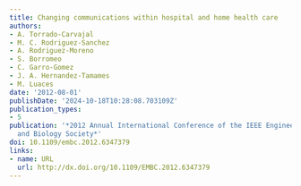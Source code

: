 ```yaml
---
title: Changing communications within hospital and home health care
authors:
- A. Torrado-Carvajal
- M. C. Rodriguez-Sanchez
- A. Rodriguez-Moreno
- S. Borromeo
- C. Garro-Gomez
- J. A. Hernandez-Tamames
- M. Luaces
date: '2012-08-01'
publishDate: '2024-10-18T10:28:08.703109Z'
publication_types:
- 5
publication: '*2012 Annual International Conference of the IEEE Engineering in Medicine
  and Biology Society*'
doi: 10.1109/embc.2012.6347379
links:
- name: URL
  url: http://dx.doi.org/10.1109/EMBC.2012.6347379
---
```

